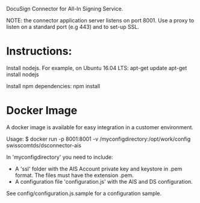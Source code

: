 DocuSign Connector for All-In Signing Service.

NOTE: the connector application server listens on port 8001. Use a proxy to listen on a standard port (e.g 443) and to set-up SSL.

# Instructions:
Install nodejs. For example, on Ubuntu 16.04 LTS: 
apt-get update
apt-get install nodejs

Install npm dependencies:
npm install

# Docker Image
A docker image is available for easy integration in a customer environment.

Usage:
$ docker run -p 8001:8001 -v /myconfigdirectory:/opt/work/config swisscomtds/dsconnector-ais

In 'myconfigdirectory' you need to include:
- A 'ssl' folder with the AIS Account private key and keystore in .pem format. The files must have the extension .pem.
- A configuration file 'configuration.js' with the AIS and DS configuration. 

See config/configuration.js.sample for a configuration sample.

